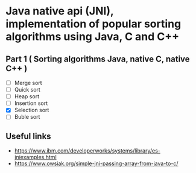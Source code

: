 # Java native api (JNI), implementation of popular sorting algorithms using Java, C and C++ 

## Part 1 ( Sorting algorithms Java, native C, native C++ )

- [ ] Merge sort
- [ ] Quick sort
- [ ] Heap sort
- [ ] Insertion sort
- [x] Selection sort
- [ ] Buble sort

## Useful links

+ https://www.ibm.com/developerworks/systems/library/es-jniexamples.html
+ https://www.owsiak.org/simple-jni-passing-array-from-java-to-c/
